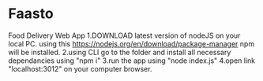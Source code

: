 # Faasto
Food Delivery Web App
1.DOWNLOAD latest version of nodeJS on your local PC.
using this https://nodejs.org/en/download/package-manager
npm will be installed.
2.using CLI go to the folder and install all necessary dependancies using "npm i"
3.run the app using "node index.js"
4.open link "localhost:3012" on your computer browser.

